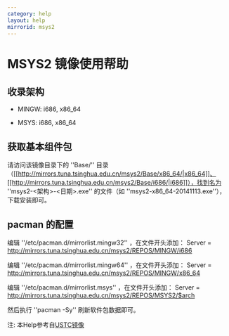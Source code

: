 ```yaml
---
category: help
layout: help
mirrorid: msys2
---
```


MSYS2 镜像使用帮助
==================

收录架构
--------

* MINGW: i686, x86_64

* MSYS: i686, x86_64

获取基本组件包
--------------

请访问该镜像目录下的 ''Base/'' 目录（[[http://mirrors.tuna.tsinghua.edu.cn/msys2/Base/x86_64/|x86_64]]、[[http://mirrors.tuna.tsinghua.edu.cn/msys2/Base/i686/|i686]]），找到名为 ''msys2-<架构>-<日期>.exe'' 的文件（如 ''msys2-x86_64-20141113.exe''），下载安装即可。

pacman 的配置
-------------

编辑 ''/etc/pacman.d/mirrorlist.mingw32'' ，在文件开头添加：
    Server = http://mirrors.tuna.tsinghua.edu.cn/msys2/REPOS/MINGW/i686

编辑 ''/etc/pacman.d/mirrorlist.mingw64'' ，在文件开头添加：
    Server = http://mirrors.tuna.tsinghua.edu.cn/msys2/REPOS/MINGW/x86_64

编辑 ''/etc/pacman.d/mirrorlist.msys'' ，在文件开头添加：
    Server = http://mirrors.tuna.tsinghua.edu.cn/msys2/REPOS/MSYS2/$arch

然后执行 ''pacman -Sy'' 刷新软件包数据即可。


注: 本Help参考自[USTC镜像](https://lug.ustc.edu.cn/wiki/mirrors/help/msys2)
